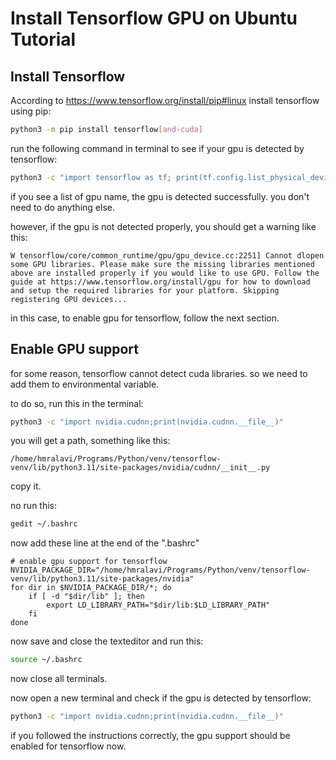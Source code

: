 # Install Tensorflow GPU on Ubuntu Tutorial

## Install Tensorflow

According to https://www.tensorflow.org/install/pip#linux install tensorflow using pip:

```bash
python3 -m pip install tensorflow[and-cuda]
```

run the following command in terminal to see if your gpu is detected by tensorflow:

```bash
python3 -c "import tensorflow as tf; print(tf.config.list_physical_devices('GPU'))"
```

if you see a list of gpu name, the gpu is detected successfully. you don't need to do anything else.

however, if the gpu is not detected properly, you should get a warning like this:

`W tensorflow/core/common_runtime/gpu/gpu_device.cc:2251] Cannot dlopen some GPU libraries. Please make sure the missing libraries mentioned above are installed properly if you would like to use GPU. Follow the guide at https://www.tensorflow.org/install/gpu for how to download and setup the required libraries for your platform.
Skipping registering GPU devices...`

in this case, to enable gpu for tensorflow, follow the next section.

## Enable GPU support

for some reason, tensorflow cannot detect cuda libraries. so we need to add them to environmental variable.

to do so, run this in the terminal:

```bash
python3 -c "import nvidia.cudnn;print(nvidia.cudnn.__file__)"
```

you will get a path, something like this:

`/home/hmralavi/Programs/Python/venv/tensorflow-venv/lib/python3.11/site-packages/nvidia/cudnn/__init__.py`

copy it.

no run this:

```bash
gedit ~/.bashrc
```

now add these line at the end of the ".bashrc"

```
# enable gpu support for tensorflow
NVIDIA_PACKAGE_DIR="/home/hmralavi/Programs/Python/venv/tensorflow-venv/lib/python3.11/site-packages/nvidia"
for dir in $NVIDIA_PACKAGE_DIR/*; do
    if [ -d "$dir/lib" ]; then
        export LD_LIBRARY_PATH="$dir/lib:$LD_LIBRARY_PATH"
    fi
done
```

now save and close the texteditor and run this:

```bash
source ~/.bashrc
```

now close all terminals.

now open a new terminal and check if the gpu is detected by tensorflow:

```bash
python3 -c "import nvidia.cudnn;print(nvidia.cudnn.__file__)"
```

if you followed the instructions correctly, the gpu support should be enabled for tensorflow now.
